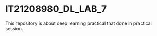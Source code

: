 # IT21208980_DL_LAB_7
This repository is about deep learning practical that done in practical session. 
